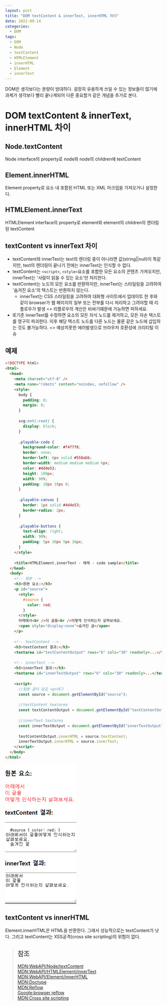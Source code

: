 ```yaml
---
layout: post
title: "DOM textContent & innerText, innerHTML 차이"
date: 2022-09-14
categories:
  - DOM
tags:
  - DOM
  - Node
  - textContent
  - HTMLElement
  - innerHTML
  - Element
  - innerText
---
```


DOM은 생각보다는 분량이 방대하다. 굉장히 유용하게 쓰일 수 있는 정보들이 많기에 과제가 생각보다 빨리 끝나게되어 다른 중요할거 같은 개념을 추가로 본다.

# DOM textContent & innerText, innerHTML 차이

## Node.textContent

Node interface의 property로 node와 node의 children에 textContent

## Element.innerHTML

Element property로 요소 내 포함된 HTML 또는 XML 마크업을 가져오거나 설정한다.

## HTMLElement.innerText

HTMLElement interface의 property로 element와 element의 children의 렌더링된 textContent

## textContent vs innerText 차이

- textContent와 innerText는 text의 렌더링 중이 아니라면 값(string||null)이 똑같지만, text의 렌더링이 끝나기 전에는 innerText는 인식할 수 없다.
- textContent는 `<script>`, `<style>`요소를 포함한 모든 요소의 콘텐츠 가져오지만, innerText는 '사람이 읽을 수 있는 요소'만 처리한다.
- textContent는 노드의 모든 요소를 반환하지만, innerText는 스타일링을 고려하여 '숨겨진 요소'의 텍스트는 반환하지 않는다.
  - innerText는 CSS 스타일링을 고려하여 대화형 사이트에서 업데이트 한 후와 같이 browser가 웹 페이지의 일부 또는 전부를 다시 처리하고 그려야할 때 리플로우가 발생 => 리플로우의 계산은 비싸기떄문에 가능하면 피하세요.
- IE기준 innerText를 수정하면 요소의 모든 자식 노드를 제거하고, 모든 자손 텍스트를 영구히 파괴한다. 이후 해당 텍스트 노드를 다른 노드는 물론 같은 노드에 삽입하는 것도 불가능하다. => 예상치못한 에러발생으로 브라우저 호환성에 크리티털 이슈

## 예제

```html
<!DOCTYPE html>
<html>
  <head>
    <meta charset="utf-8" />
    <meta name="robots" content="noindex, nofollow" />
    <style>
      body {
        padding: 0;
        margin: 0;
      }

      svg:not(:root) {
        display: block;
      }

      .playable-code {
        background-color: #f4f7f8;
        border: none;
        border-left: 6px solid #558abb;
        border-width: medium medium medium 6px;
        color: #4d4e53;
        height: 100px;
        width: 90%;
        padding: 10px 10px 0;
      }

      .playable-canvas {
        border: 1px solid #4d4e53;
        border-radius: 2px;
      }

      .playable-buttons {
        text-align: right;
        width: 90%;
        padding: 5px 10px 5px 26px;
      }
    </style>

    <title>HTMLElement.innerText - 예제 - code sample</title>
  </head>
  <body>
    <!-- 원본 -->
    <h3>원본 요소:</h3>
    <p id="source">
      <style>
        #source {
          color: red;
        }
      </style>
      아래에서<br />이 글을<br />어떻게 인식하는지 살펴보세요.
      <span style="display:none">숨겨진 글</span>
    </p>

    <!-- textContent -->
    <h3>textContent 결과:</h3>
    <textarea id="textContentOutput" rows="6" cols="30" readonly>...</textarea>

    <!-- innerText -->
    <h3>innerText 결과:</h3>
    <textarea id="innerTextOutput" rows="6" cols="30" readonly>...</textarea>

    <script>
      //원본 글이 담김 <p>태그
      const source = document.getElementById("source");

      //textContent textarea
      const textContentOutput = document.getElementById("textContentOutput");

      //innerText textarea
      const innerTextOutput = document.getElementById("innerTextOutput");

      textContentOutput.innerHTML = source.textContent;
      innerTextOutput.innerHTML = source.innerText;
    </script>
  </body>
</html>
```

![출처:MDN](/assets/img/220914-tc-it-diffrence.png)

## textContent vs innerHTML

Element.innerHTML은 HTML을 반환한다. 그래서 성능적으로는 textContent가 낫다. 그리고 textContent는 XSS공격(cross site scripting)의 위험이 없다.

> ## 참조
> [MDN:WebAPI/Node/textContent](https://developer.mozilla.org/ko/docs/Web/API/Node/textContent)  
> [MDN:WebAPI/HTMLElement/innerText](https://developer.mozilla.org/ko/docs/Web/API/HTMLElement/innerText)  
> [MDN:WebAPI/Element/innerHTML](https://developer.mozilla.org/ko/docs/Web/API/Element/innerHTML)  
> [MDN:Doctype](https://developer.mozilla.org/ko/docs/Glossary/Doctype)  
> [MDN:Reflow](https://developer.mozilla.org/ko/docs/Glossary/Reflow)  
> [Google:browser reflow](https://developers.google.com/speed/docs/insights/browser-reflow)  
> [MDN:Cross site scripting](https://developer.mozilla.org/en-US/docs/Glossary/Cross-site_scripting)
